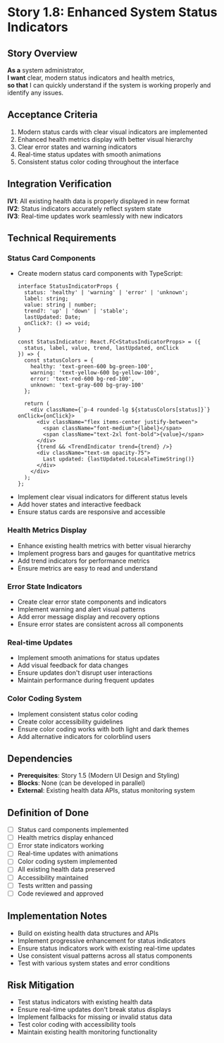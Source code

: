 # Story 1.8: Enhanced System Status Indicators

## Story Overview

**As a** system administrator,  
**I want** clear, modern status indicators and health metrics,  
**so that** I can quickly understand if the system is working properly and identify any issues.

## Acceptance Criteria

1. Modern status cards with clear visual indicators are implemented
2. Enhanced health metrics display with better visual hierarchy
3. Clear error states and warning indicators
4. Real-time status updates with smooth animations
5. Consistent status color coding throughout the interface

## Integration Verification

**IV1**: All existing health data is properly displayed in new format  
**IV2**: Status indicators accurately reflect system state  
**IV3**: Real-time updates work seamlessly with new indicators

## Technical Requirements

### Status Card Components
- Create modern status card components with TypeScript:
  ```tsx
  interface StatusIndicatorProps {
    status: 'healthy' | 'warning' | 'error' | 'unknown';
    label: string;
    value: string | number;
    trend?: 'up' | 'down' | 'stable';
    lastUpdated: Date;
    onClick?: () => void;
  }
  
  const StatusIndicator: React.FC<StatusIndicatorProps> = ({
    status, label, value, trend, lastUpdated, onClick
  }) => {
    const statusColors = {
      healthy: 'text-green-600 bg-green-100',
      warning: 'text-yellow-600 bg-yellow-100',
      error: 'text-red-600 bg-red-100',
      unknown: 'text-gray-600 bg-gray-100'
    };
    
    return (
      <div className={`p-4 rounded-lg ${statusColors[status]}`} onClick={onClick}>
        <div className="flex items-center justify-between">
          <span className="font-medium">{label}</span>
          <span className="text-2xl font-bold">{value}</span>
        </div>
        {trend && <TrendIndicator trend={trend} />}
        <div className="text-sm opacity-75">
          Last updated: {lastUpdated.toLocaleTimeString()}
        </div>
      </div>
    );
  };
  ```
- Implement clear visual indicators for different status levels
- Add hover states and interactive feedback
- Ensure status cards are responsive and accessible

### Health Metrics Display
- Enhance existing health metrics with better visual hierarchy
- Implement progress bars and gauges for quantitative metrics
- Add trend indicators for performance metrics
- Ensure metrics are easy to read and understand

### Error State Indicators
- Create clear error state components and indicators
- Implement warning and alert visual patterns
- Add error message display and recovery options
- Ensure error states are consistent across all components

### Real-time Updates
- Implement smooth animations for status updates
- Add visual feedback for data changes
- Ensure updates don't disrupt user interactions
- Maintain performance during frequent updates

### Color Coding System
- Implement consistent status color coding
- Create color accessibility guidelines
- Ensure color coding works with both light and dark themes
- Add alternative indicators for colorblind users

## Dependencies

- **Prerequisites**: Story 1.5 (Modern UI Design and Styling)
- **Blocks**: None (can be developed in parallel)
- **External**: Existing health data APIs, status monitoring system

## Definition of Done

- [ ] Status card components implemented
- [ ] Health metrics display enhanced
- [ ] Error state indicators working
- [ ] Real-time updates with animations
- [ ] Color coding system implemented
- [ ] All existing health data preserved
- [ ] Accessibility maintained
- [ ] Tests written and passing
- [ ] Code reviewed and approved

## Implementation Notes

- Build on existing health data structures and APIs
- Implement progressive enhancement for status indicators
- Ensure status indicators work with existing real-time updates
- Use consistent visual patterns across all status components
- Test with various system states and error conditions

## Risk Mitigation

- Test status indicators with existing health data
- Ensure real-time updates don't break status displays
- Implement fallbacks for missing or invalid status data
- Test color coding with accessibility tools
- Maintain existing health monitoring functionality
